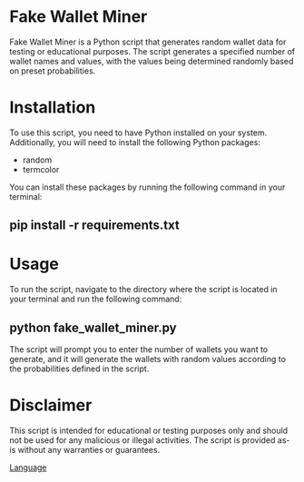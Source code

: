 # **Fake Wallet Miner**
Fake Wallet Miner is a Python script that generates random wallet data for testing or educational purposes. The script generates a specified number of wallet names and values, with the values being determined randomly based on preset probabilities.

# **Installation**
To use this script, you need to have Python installed on your system. Additionally, you will need to install the following Python packages:

- random
- termcolor

You can install these packages by running the following command in your terminal:

## pip install -r requirements.txt

# **Usage**

To run the script, navigate to the directory where the script is located in your terminal and run the following command:


## python fake_wallet_miner.py
The script will prompt you to enter the number of wallets you want to generate, and it will generate the wallets with random values according to the probabilities defined in the script.

# **Disclaimer**
This script is intended for educational or testing purposes only and should not be used for any malicious or illegal activities. The script is provided as-is without any warranties or guarantees.

[Language](https://img.shields.io/badge/language-Python-blue.svg)
